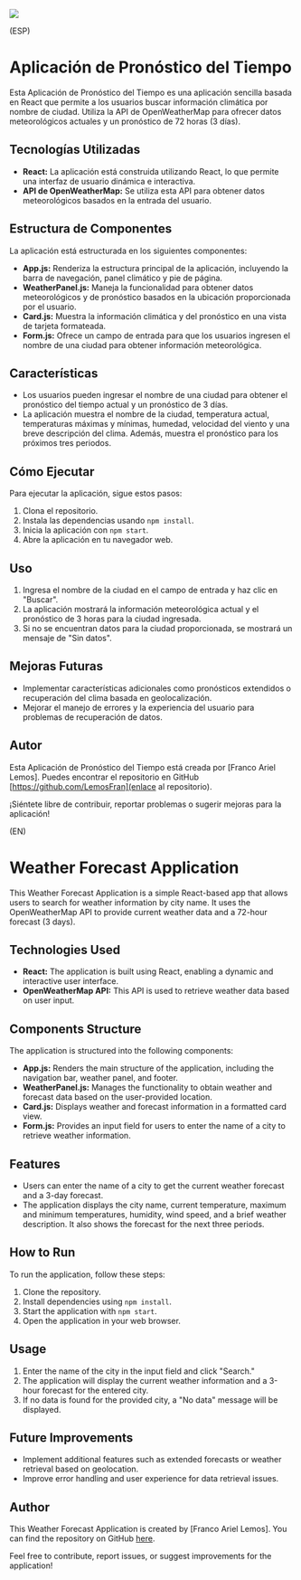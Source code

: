 ![](https://external-content.duckduckgo.com/iu/?u=https%3A%2F%2Fwww.giuseppemaccario.com%2Fwp-content%2Fuploads%2F2020%2F05%2FOpenWeather-Logo.jpg&f=1&nofb=1&ipt=c99b32bc4362340a6ea5eaab496f13f1c77f817c211ff2c3bcf52a0ab36289fe&ipo=images)

(ESP)
# Aplicación de Pronóstico del Tiempo

Esta Aplicación de Pronóstico del Tiempo es una aplicación sencilla basada en React que permite a los usuarios buscar información climática por nombre de ciudad. Utiliza la API de OpenWeatherMap para ofrecer datos meteorológicos actuales y un pronóstico de 72 horas (3 días).

## Tecnologías Utilizadas

- **React:** La aplicación está construida utilizando React, lo que permite una interfaz de usuario dinámica e interactiva.
- **API de OpenWeatherMap:** Se utiliza esta API para obtener datos meteorológicos basados en la entrada del usuario.

## Estructura de Componentes

La aplicación está estructurada en los siguientes componentes:

- **App.js:** Renderiza la estructura principal de la aplicación, incluyendo la barra de navegación, panel climático y pie de página.
- **WeatherPanel.js:** Maneja la funcionalidad para obtener datos meteorológicos y de pronóstico basados en la ubicación proporcionada por el usuario.
- **Card.js:** Muestra la información climática y del pronóstico en una vista de tarjeta formateada.
- **Form.js:** Ofrece un campo de entrada para que los usuarios ingresen el nombre de una ciudad para obtener información meteorológica.

## Características

- Los usuarios pueden ingresar el nombre de una ciudad para obtener el pronóstico del tiempo actual y un pronóstico de 3 días.
- La aplicación muestra el nombre de la ciudad, temperatura actual, temperaturas máximas y mínimas, humedad, velocidad del viento y una breve descripción del clima. Además, muestra el pronóstico para los próximos tres periodos.

## Cómo Ejecutar

Para ejecutar la aplicación, sigue estos pasos:

1. Clona el repositorio.
2. Instala las dependencias usando `npm install`.
3. Inicia la aplicación con `npm start`.
4. Abre la aplicación en tu navegador web.

## Uso

1. Ingresa el nombre de la ciudad en el campo de entrada y haz clic en "Buscar".
2. La aplicación mostrará la información meteorológica actual y el pronóstico de 3 horas para la ciudad ingresada.
3. Si no se encuentran datos para la ciudad proporcionada, se mostrará un mensaje de "Sin datos".

## Mejoras Futuras

- Implementar características adicionales como pronósticos extendidos o recuperación del clima basada en geolocalización.
- Mejorar el manejo de errores y la experiencia del usuario para problemas de recuperación de datos.

## Autor

Esta Aplicación de Pronóstico del Tiempo está creada por [Franco Ariel Lemos]. Puedes encontrar el repositorio en GitHub [https://github.com/LemosFran](enlace al repositorio).

¡Siéntete libre de contribuir, reportar problemas o sugerir mejoras para la aplicación!


(EN)
# Weather Forecast Application

This Weather Forecast Application is a simple React-based app that allows users to search for weather information by city name. It uses the OpenWeatherMap API to provide current weather data and a 72-hour forecast (3 days).

## Technologies Used

- **React:** The application is built using React, enabling a dynamic and interactive user interface.
- **OpenWeatherMap API:** This API is used to retrieve weather data based on user input.

## Components Structure

The application is structured into the following components:

- **App.js:** Renders the main structure of the application, including the navigation bar, weather panel, and footer.
- **WeatherPanel.js:** Manages the functionality to obtain weather and forecast data based on the user-provided location.
- **Card.js:** Displays weather and forecast information in a formatted card view.
- **Form.js:** Provides an input field for users to enter the name of a city to retrieve weather information.

## Features

- Users can enter the name of a city to get the current weather forecast and a 3-day forecast.
- The application displays the city name, current temperature, maximum and minimum temperatures, humidity, wind speed, and a brief weather description. It also shows the forecast for the next three periods.

## How to Run

To run the application, follow these steps:

1. Clone the repository.
2. Install dependencies using `npm install`.
3. Start the application with `npm start`.
4. Open the application in your web browser.

## Usage

1. Enter the name of the city in the input field and click "Search."
2. The application will display the current weather information and a 3-hour forecast for the entered city.
3. If no data is found for the provided city, a "No data" message will be displayed.

## Future Improvements

- Implement additional features such as extended forecasts or weather retrieval based on geolocation.
- Improve error handling and user experience for data retrieval issues.

## Author

This Weather Forecast Application is created by [Franco Ariel Lemos]. You can find the repository on GitHub [here](https://github.com/LemosFran).

Feel free to contribute, report issues, or suggest improvements for the application!

